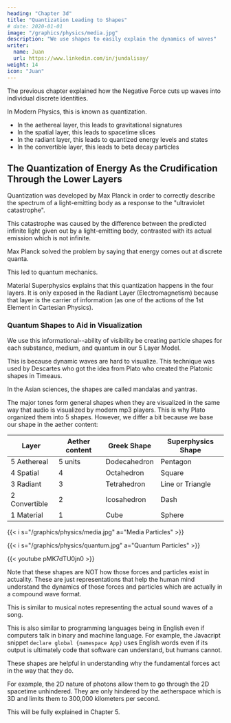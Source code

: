 ```yaml
---
heading: "Chapter 3d"
title: "Quantization Leading to Shapes"
# date: 2020-01-01
image: "/graphics/physics/media.jpg"
description: "We use shapes to easily explain the dynamics of waves"
writer:
  name: Juan
  url: https://www.linkedin.com/in/jundalisay/
weight: 14
icon: "Juan"
---
```



The previous chapter explained how the Negative Force cuts up waves into individual discrete identities.

In Modern Physics, this is known as quantization.

- In the aethereal layer, this leads to gravitational signatures
- In the spatial layer, this leads to spacetime slices
- In the radiant layer, this leads to quantized energy levels and states
- In the convertible layer, this leads to beta decay particles


## The Quantization of Energy As the Crudification Through the Lower Layers

Quantization was developed by Max Planck in order to correctly describe the spectrum of a light-emitting body as a response to the "ultraviolet catastrophe".

This catastrophe was caused by the difference between the predicted infinite light given out by a light-emitting body, contrasted with its actual emission which is not infinite.

Max Planck solved the problem by saying that energy comes out at discrete quanta.

This led to quantum mechanics.

Material Superphysics explains that this quantization happens in the four layers. It is only exposed in the Radiant Layer (Electromagnetism) because that layer is the carrier of information (as one of the actions of the 1st Element in Cartesian Physics).


### Quantum Shapes to Aid in Visualization

We use this informational--ability of visibility be creating particle shapes for each substance, medium, and quantum in our 5 Layer Model.

This is because dynamic waves are hard to visualize. This technique was used by Descartes who got the idea from Plato who created the Platonic shapes in Timeaus.

In the Asian sciences, the shapes are called mandalas and yantras. 

The major tones form general shapes when they are visualized in the same way that audio is visualized by modern mp3 players. This is why Plato organized them into 5 shapes. However, we differ a bit because we base our shape in the aether content:

Layer | Aether content | Greek Shape | Superphysics Shape
--- | --- | --- | ---
5 Aethereal | 5 units | Dodecahedron  | Pentagon
4 Spatial |  4 | Octahedron | Square
3 Radiant | 3 | Tetrahedron | Line or Triangle
2 Convertible | 2 | Icosahedron | Dash 
1 Material | 1 | Cube | Sphere


{{< i s="/graphics/physics/media.jpg" a="Media Particles" >}}

{{< i s="/graphics/physics/quantum.jpg" a="Quantum Particles" >}}


{{< youtube pMK7dTU0jn0 >}}


Note that these shapes are NOT how those forces and particles exist in actuality. These are just representations that help the human mind understand the dynamics of those forces and particles which are actually in a compound wave format. 

This is similar to musical notes representing the actual sound waves of a song. 

This is also similar to programming languages being in English even if computers talk in binary and machine language. For example, the Javacript snippet `declare global {namespace App}` uses English words even if its output is ultimately code that software can understand, but humans cannot.  


These shapes are helpful in understanding why the fundamental forces act in the way that they do. 

For example, the 2D nature of photons allow them to go through the 2D spacetime unhindered. They are only hindered by the aetherspace which is 3D and limits them to 300,000 kilometers per second. 

This will be fully explained in Chapter 5. 
